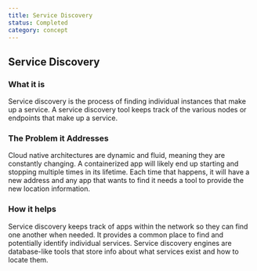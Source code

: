 ```yaml
---
title: Service Discovery
status: Completed
category: concept
---
```

## Service Discovery

### What it is
Service discovery is the process of finding individual instances that make up a service. A service discovery tool keeps track of the various nodes or endpoints that make up a service. 

### The Problem it Addresses
Cloud native architectures are dynamic and fluid, meaning they are constantly changing. A containerized app will likely end up starting and stopping multiple times in its lifetime. Each time that happens, it will have a new address and any app that wants to find it needs a tool to provide the new location information. 

### How it helps
Service discovery keeps track of apps within the network so they can find one another when needed. It provides a common place to find and potentially identify individual services. Service discovery engines are database-like tools that store info about what services exist and how to locate them.
